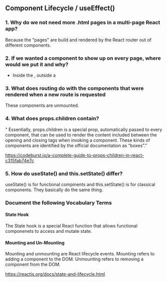 ## Component Lifecycle / useEffect()

### 1. Why do we not need more .html pages in a multi-page React app?

Because the "pages" are build and rendered by the React router out of different components.

### 2. If we wanted a component to show up on every page, where would we put it and why?

- Inside the <BrowserRouter />, outside a <Route />

### 3. What does routing do with the components that were rendered when a new route is requested

These components are unmounted.

### 4. What does props.children contain?

" Essentially, props.children is a special prop, automatically passed to every component, that can be used to render the content included between the opening and closing tags when invoking a component. These kinds of components are identified by the official documentation as “boxes”."

https://codeburst.io/a-complete-guide-to-props-children-in-react-c315fab74e7c

### 5. How do useState() and this.setState() differ?

useState() is for functional compinents and this.setState() is for classical components. They basically do the same thing.

### Document the following Vocabulary Terms

#### State Hook

The State hook is a special React function that allows functional componenets to access and mutate state.

#### Mounting and Un-Mounting

Mounting and unmounting are React lifecycle events. Mounting refers to adding a component to the DOM. Unmounting refers to removing a component from the DOM.

https://reactjs.org/docs/state-and-lifecycle.html

